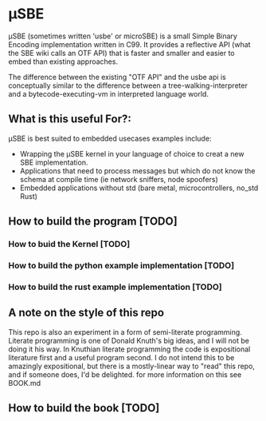 # μSBE
μSBE (sometimes written 'usbe' or microSBE) is a small Simple Binary Encoding implementation written in C99.
It provides a reflective API (what the SBE wiki calls an OTF API) that is faster and smaller and easier to embed than existing approaches. 

The difference between the existing "OTF API" and the usbe api is conceptually similar to the difference between a tree-walking-interpreter and a bytecode-executing-vm in interpreted language world.

## What is this useful For?:
μSBE is best suited to embedded usecases examples include:
- Wrapping the μSBE kernel in your language of choice to creat a new SBE implementation.
- Applications that need to process messages but which do not know the schema at compile time (ie network sniffers, node spoofers)
- Embedded applications without std (bare metal, microcontrollers, no_std Rust)

## How to build the program [TODO]
### How to buid the Kernel [TODO]
### How to build the python example implementation [TODO]
### How to build the rust example implementation [TODO]

## A note on the style of this repo
This repo is also an experiment in a form of semi-literate programming. Literate programming is one of Donald Knuth's big ideas, and I will not be doing it his way. In Knuthian literate programming the code is expositional literature first and a useful program second. I do not intend this to be amazingly expositional, but there is a mostly-linear way to "read" this repo, and if someone does, I'd be delighted. for more information on this see BOOK.md

## How to build the book [TODO]

